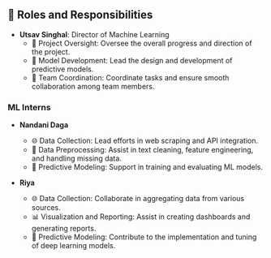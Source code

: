 ## 👥 Roles and Responsibilities

- **Utsav Singhal**: Director of Machine Learning
  - 🧠 Project Oversight: Oversee the overall progress and direction of the project.
  - 🤖 Model Development: Lead the design and development of predictive models.
  - 🤝 Team Coordination: Coordinate tasks and ensure smooth collaboration among team members.

### ML Interns
- **Nandani Daga**
  - 🌐 Data Collection: Lead efforts in web scraping and API integration.
  - 🧹 Data Preprocessing: Assist in text cleaning, feature engineering, and handling missing data.
  - 🤖 Predictive Modeling: Support in training and evaluating ML models.
  
- **Riya**
  - 🌐 Data Collection: Collaborate in aggregating data from various sources.
  - 📊 Visualization and Reporting: Assist in creating dashboards and generating reports.
  - 🧠 Predictive Modeling: Contribute to the implementation and tuning of deep learning models.